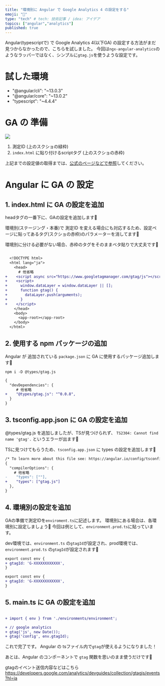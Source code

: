 ```yaml
---
title: "環境別に Angular で Google Analytics 4 の設定をする"
emoji: "🐴"
type: "tech" # tech: 技術記事 / idea: アイデア
topics: ["angular","analytics"]
published: true
---
```


Angular(typescriptで) で Google Analytics 4(以下GA) の設定する方法がまだ見つからなかったので、こちらを試しました。
今回は`ngx-angular-analytics`のようなラッパーではなく、シンプルに`gtag.js`を使うような設定です。


# 試した環境

- "@angular/cli": "~13.0.3"
- "@angular/core": "~13.0.2"
- "typescript": "~4.4.4"

# GA の 準備

![](https://storage.googleapis.com/zenn-user-upload/6094947fee74-20211213.png)

1. 測定ID (上のスクショの緑枠)
2. `index.html` に貼り付けるscriptタグ (上のスクショの赤枠)

上記までの設定値の取得までは、[公式のページなどで参照](https://support.google.com/analytics/answer/9304153?hl=ja&ref_topic=9303319#zippy=%2C%E3%82%A6%E3%82%A7%E3%83%96)してください。


# Angular に GA の 設定

## 1. index.html に GA の設定を追加

headタグの一番下に、GAの設定を追加します🐴

環境別(ステージング・本番)で 測定ID を変える場合にも対応するため、設定ページに貼ってあるタグ(スクショの赤枠)のパラメーターを消してます🐴

環境別に分ける必要がない場合、赤枠のタグをそのままベタ貼りで大丈夫です🐴

```diff html:index.html

  <!DOCTYPE html>
  <html lang="ja">
    <head>
      # 他省略
+    <script async src="https://www.googletagmanager.com/gtag/js"></script>
+    <script>
+      window.dataLayer = window.dataLayer || [];
+      function gtag() {
+        dataLayer.push(arguments);
+      }
+    </script>
    </head>
    <body>
      <app-root></app-root>
    </body>
  </html>


```

## 2. 使用する npm パッケージの追加

Angular が 追加されている `package.json` に GA に使用するパッケージ追加します🐴


```fish
npm i -D @types/gtag.js
```

```diff json:package.json
{
  "devDependencies": {
     # 他省略
+    "@types/gtag.js": "^0.0.8",
  }
}
```

## 3. tsconfig.app.json に GA の設定を追加

@types/gtag.js を追加しましたが、TSが見つけられず、
`TS2304: Cannot find name 'gtag'.` というエラーが出ます🐴

TSに見つけてもらうため、`tsconfig.app.json` に types の設定を追加します🐴

```diff json:tsconfig.app.json
/* To learn more about this file see: https://angular.io/config/tsconfig. */
{
  "compilerOptions": {
    # 他省略
-    "types": [""],
+    "types": ["gtag.js"]
  },
}

```

## 4. 環境別の設定を追加

GAの準備で測定IDを`enviroment.ts`に記述します。
環境別にある場合は、各環境別に設定しましょう🐴
今回は例として、`environment.prod.ts`に貼っています。

dev環境では、`environment.ts` の`gtagId`が設定され、prod環境では、`environment.prod.ts` の`gtagId`が設定されます🐴


```diff ts:environment.ts
export const env {
+ gtagId: 'G-XXXXXXXXXXXX',
}
```

```diff ts:environment.prod.ts
export const env {
+ gtagId: 'G-XXXXXXXXXXXX',
}
```

## 5. main.ts に GA の設定を追加

```diff ts:main.ts

+ import { env } from './environments/environment';

+ // google analytics
+ gtag('js', new Date());
+ gtag('config', env.gtagId);

```

これで完了です。
Angular の tsファイル内で`gtag`が使えるようになりました！

あとは、Angular のコンポーネントで `gtag` 関数を思いのまま使うだけです🐴

gtagのイベント送信内容などはこちら
https://developers.google.com/analytics/devguides/collection/gtagjs/events?hl=ja